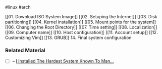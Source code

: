#linux #arch

[[01. Download ISO System Image]]
[[02. Setuping the Internet]]
[[03. Disk partitioning]]
[[04. Kernel installation]]
[[05. Mount points for the system]]
[[06. Changing the Root Directory]]
[[07. Time setting]]
[[08. Localization]]
[[09. Computer name]]
[[10. Host configuration]]
[[11. Account setup]]
[[12. Customizing Vim]]
[[13. GRUB]]
14. Final system configuration

### Related Material

- [ ] – [I Installed The Hardest System Known To Man...](https://youtu.be/_JYIAaLrwcY?si=UOPCwxHQtEwre99e)

